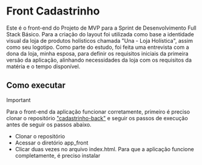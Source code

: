 # Front Cadastrinho
Este é o front-end do Projeto de MVP para a Sprint de Desenvolvimento Full Stack Básico.
Para a criação do layout foi utilizada como base a identidade visual da loja de produtos holísticos chamada "Una - Loja Holística", assim como seu logotipo.
Como parte do estudo, foi feita uma entrevista com a dona da loja, minha esposa, para definir os requisitos iniciais da primeira versão da aplicação, alinhando necessidades da loja com os requisitos da matéria e o tempo disponível.

## Como executar

> [!IMPORTANT]
> Para o front-end da aplicação funcionar corretamente, primeiro é preciso clonar o repositório ["cadastrinho-back"](https://github.com/dougcarrico/cadastrinho-back/) e seguir os passos de execução antes de seguir os passos abaixo.

- Clonar o repositório
- Acessar o diretório app_front
- Clicar duas vezes no arquivo index.html. Para que a aplicação funcione completamente, é preciso instalar